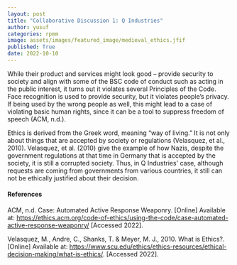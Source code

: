 ```yaml
---
layout: post
title: "Collaborative Discussion 1: Q Industries"
author: yusuf
categories: rpmm
image: assets/images/featured_image/medieval_ethics.jfif
published: True
date: 2022-10-10
---
```


While their product and services might look good – provide security to society and align with some of the BSC code of conduct such as acting in the public interest, it turns out it violates several Principles of the Code. Face recognition is used to provide security, but it violates people’s privacy. If being used by the wrong people as well, this might lead to a case of violating basic human rights, since it can be a tool to suppress freedom of speech (ACM, n.d.).

Ethics is derived from the Greek word, meaning “way of living.” It is not only about things that are accepted by society or regulations (Velasquez, et al., 2010). Velasquez, et al. (2010) give the example of how Nazis, despite the government regulations at that time in Germany that is accepted by the society, it is still a corrupted society. Thus, in Q Industries' case, although requests are coming from governments from various countries, it still can not be ethically justified about their decision.

#### References

ACM, n.d. Case: Automated Active Response Weaponry. [Online] 
Available at: https://ethics.acm.org/code-of-ethics/using-the-code/case-automated-active-response-weaponry/
[Accessed 2022].

Velasquez, M., Andre, C., Shanks, T. & Meyer, M. J., 2010. What is Ethics?. [Online] 
Available at: https://www.scu.edu/ethics/ethics-resources/ethical-decision-making/what-is-ethics/.
[Accessed 2022].

